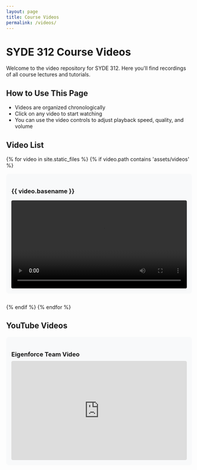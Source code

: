 ```yaml
---
layout: page
title: Course Videos
permalink: /videos/
---
```


# SYDE 312 Course Videos

Welcome to the video repository for SYDE 312. Here you'll find recordings of all course lectures and tutorials.

## How to Use This Page

- Videos are organized chronologically
- Click on any video to start watching
- You can use the video controls to adjust playback speed, quality, and volume

## Video List

{% for video in site.static_files %}
  {% if video.path contains 'assets/videos' %}
    <div class="video-entry">
      <h3>{{ video.basename }}</h3>
      <video width="100%" controls>
        <source src="{{ site.baseurl }}/assets/videos/{{ video.basename }}.mp4" type="video/mp4">
        Your browser does not support the video tag.
      </video>
    </div>
  {% endif %}
{% endfor %}

## YouTube Videos

<div class="video-entry">
  <h3>Eigenforce Team Video</h3>
  <div class="video-container">
    <iframe width="100%" height="480" src="https://www.youtube.com/embed/xetDZBtKv6g" frameborder="0" allow="accelerometer; autoplay; clipboard-write; encrypted-media; gyroscope; picture-in-picture" allowfullscreen></iframe>
  </div>
</div>

<style>
.video-entry {
  margin-bottom: 2em;
  padding: 1em;
  border-radius: 8px;
  background-color: #f8f9fa;
}

.video-entry h3 {
  margin-bottom: 0.5em;
}

video {
  max-width: 100%;
  margin-top: 0.5em;
  border-radius: 4px;
}

.video-container {
  position: relative;
  padding-bottom: 56.25%; /* 16:9 aspect ratio */
  height: 0;
  overflow: hidden;
  margin-top: 0.5em;
  border-radius: 4px;
}

.video-container iframe {
  position: absolute;
  top: 0;
  left: 0;
  width: 100%;
  height: 100%;
  border-radius: 4px;
}
</style> 